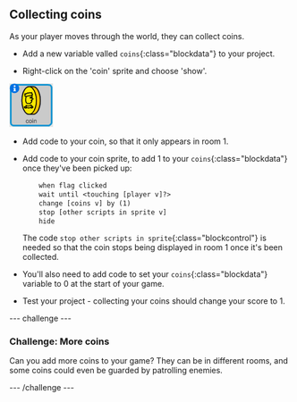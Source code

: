 ## Collecting coins

As your player moves through the world, they can collect coins.

+ Add a new variable valled `coins`{:class="blockdata"} to your project.

+ Right-click on the 'coin' sprite and choose 'show'.

![screenshot](images/world-coins.png)

+ Add code to your coin, so that it only appears in room 1.

+ Add code to your coin sprite, to add 1 to your `coins`{:class="blockdata"} once they've been picked up:

	```blocks
		when flag clicked
		wait until <touching [player v]?>
		change [coins v] by (1)
		stop [other scripts in sprite v]
		hide
	```

	The code `stop other scripts in sprite`{:class="blockcontrol"} is needed so that the coin stops being displayed in room 1 once it's been collected.

+ You'll also need to add code to set your `coins`{:class="blockdata"} variable to 0 at the start of your game.

+ Test your project - collecting your coins should change your score to 1.

--- challenge ---
### Challenge: More coins
Can you add more coins to your game? They can be in different rooms, and some coins could even be guarded by patrolling enemies.

--- /challenge ---
